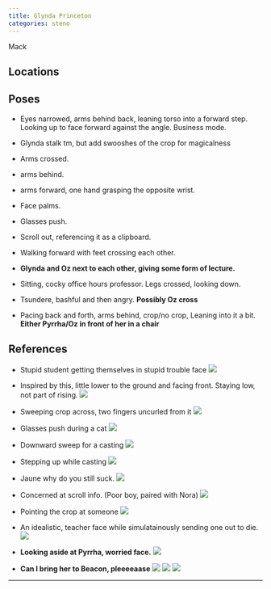 ```yaml
---
title: Glynda Princeton
categories: steno
---
```


Mack

## Locations

## Poses

* Eyes narrowed, arms behind back, leaning torso into a forward step. Looking up to face forward against the angle. Business mode. 

* Glynda stalk tm, but add swooshes of the crop for magicalness

* Arms crossed. 

* arms behind.

* arms forward, one hand grasping the opposite wrist. 

* Face palms.

* Glasses push.

* Scroll out, referencing it as a clipboard.

* Walking forward with feet crossing each other.

* **Glynda and Oz next to each other, giving some form of lecture.**

* Sitting, cocky office hours professor. Legs crossed, looking down.

* Tsundere, bashful and then angry. **Possibly Oz cross**

* Pacing back and forth, arms behind, crop/no crop, Leaning into it a bit. **Either Pyrrha/Oz in front of her in a chair**

## References

* Stupid student getting themselves in stupid trouble face ![](http://i.imgur.com/jk7JnIp.png)

* Inspired by this, little lower to the ground and facing front. Staying low, not part of rising. ![](http://i.imgur.com/6nNARys.png)

* Sweeping crop across, two fingers uncurled from it ![](http://i.imgur.com/mXUbnAM.png)

* Glasses push during a cat ![](http://i.imgur.com/aIASuHK.png)

* Downward sweep for a casting ![](http://i.imgur.com/2eFYBMk.png)

* Stepping up while casting ![](https://safebooru.org//samples/1065/sample_28f9f49bfd36edebcce902997d9cdb7dc871f467.png?1103241)

* Jaune why do you still suck. ![](http://i.imgur.com/jEhA459.png)

* Concerned at scroll info. (Poor boy, paired with Nora) ![](http://i.imgur.com/3FdzybE.png)

* Pointing the crop at someone ![](http://i.imgur.com/gmM11co.png)

* An idealistic, teacher face while simulatainously sending one out to die. ![](http://i.imgur.com/laJlIuk.png) 

* **Looking aside at Pyrrha, worried face.** ![](http://i.imgur.com/YV9ns2U.png)

* **Can I bring her to Beacon, pleeeeaase** ![](http://i.imgur.com/BjGf6w6.png) ![](http://i.imgur.com/sorg8gO.png) ![](http://i.imgur.com/aul0n8h.png)

---